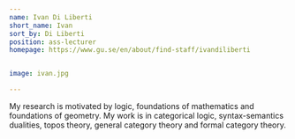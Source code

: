 ```yaml
---
name: Ivan Di Liberti
short_name: Ivan
sort_by: Di Liberti
position: ass-lecturer
homepage: https://www.gu.se/en/about/find-staff/ivandiliberti


image: ivan.jpg

---
```

My research is motivated by logic, foundations of mathematics and foundations of geometry. My work is in categorical logic, syntax-semantics dualities, topos theory, general category theory and formal category theory.